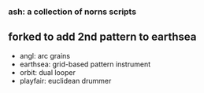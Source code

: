 ### ash: a collection of norns scripts
## forked to add 2nd pattern to earthsea

- angl: arc grains
- earthsea: grid-based pattern instrument
- orbit: dual looper
- playfair: euclidean drummer
